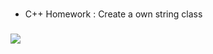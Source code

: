 ### 
 - C++ Homework : Create a own string class
###
![](https://img.shields.io/badge/language-C%2B%2B-brightgreen)
